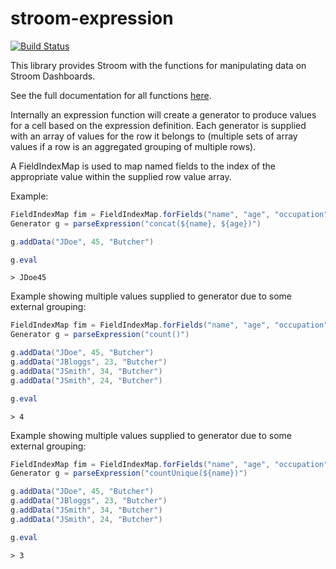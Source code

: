# stroom-expression

[![Build Status](https://travis-ci.org/gchq/stroom-expression.svg?branch=master)](https://travis-ci.org/gchq/stroom-expression)

This library provides Stroom with the functions for manipulating data on Stroom Dashboards.

See the full documentation for all functions [here](https://github.com/gchq/stroom-docs/blob/master/user-guide/dashboards/expressions.md).

Internally an expression function will create a generator to produce values for a cell based on the expression definition. Each generator is supplied with an array of values for the row it belongs to (multiple sets of array values if a row is an aggregated grouping of multiple rows).

A FieldIndexMap is used to map named fields to the index of the appropriate value within the supplied row value array.

Example:
``` java
FieldIndexMap fim = FieldIndexMap.forFields("name", "age", "occupation")
Generator g = parseExpression("concat(${name}, ${age})")

g.addData("JDoe", 45, "Butcher")

g.eval
```

```
> JDoe45
```

Example showing multiple values supplied to generator due to some external grouping:
``` java
FieldIndexMap fim = FieldIndexMap.forFields("name", "age", "occupation")
Generator g = parseExpression("count()")

g.addData("JDoe", 45, "Butcher")
g.addData("JBloggs", 23, "Butcher")
g.addData("JSmith", 34, "Butcher")
g.addData("JSmith", 24, "Butcher")

g.eval
```

```
> 4
```

Example showing multiple values supplied to generator due to some external grouping:
``` java
FieldIndexMap fim = FieldIndexMap.forFields("name", "age", "occupation")
Generator g = parseExpression("countUnique(${name})")

g.addData("JDoe", 45, "Butcher")
g.addData("JBloggs", 23, "Butcher")
g.addData("JSmith", 34, "Butcher")
g.addData("JSmith", 24, "Butcher")

g.eval
```

```
> 3
```
